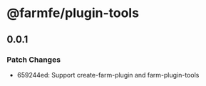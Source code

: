 # @farmfe/plugin-tools

## 0.0.1

### Patch Changes

- 659244ed: Support create-farm-plugin and farm-plugin-tools

